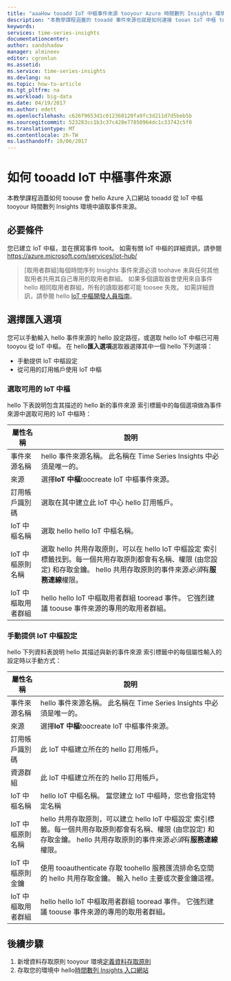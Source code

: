 ```yaml
---
title: "aaaHow tooadd IoT 中樞事件來源 tooyour Azure 時間數列 Insights 環境 |Microsoft 文件"
description: "本教學課程涵蓋的 tooadd 事件來源也就是如何連接 tooan IoT 中樞 tooyour 時間數列 Insights 環境"
keywords: 
services: time-series-insights
documentationcenter: 
author: sandshadow
manager: almineev
editor: cgronlun
ms.assetid: 
ms.service: time-series-insights
ms.devlang: na
ms.topic: how-to-article
ms.tgt_pltfrm: na
ms.workload: big-data
ms.date: 04/19/2017
ms.author: edett
ms.openlocfilehash: c626f9653d1c012360120fa9fc3d211d7d5beb5b
ms.sourcegitcommit: 523283cc1b3c37c428e77850964dc1c33742c5f0
ms.translationtype: MT
ms.contentlocale: zh-TW
ms.lasthandoff: 10/06/2017
---
```

# <a name="how-tooadd-an-iot-hub-event-source"></a>如何 tooadd IoT 中樞事件來源

本教學課程涵蓋如何 toouse 會 hello Azure 入口網站 tooadd 從 IoT 中樞 tooyour 時間數列 Insights 環境中讀取事件來源。

## <a name="prerequisites"></a>必要條件

您已建立 IoT 中樞，並在撰寫事件 tooit。 如需有關 IoT 中樞的詳細資訊，請參閱 <https://azure.microsoft.com/services/iot-hub/>

> [取用者群組]每個時間序列 Insights 事件來源必須 toohave 未與任何其他取用者共用其自己專用的取用者群組。 如果多個讀取器會使用來自事件 hello 相同取用者群組，所有的讀取器都可能 toosee 失敗。 如需詳細資訊，請參閱 hello [IoT 中樞開發人員指南](../iot-hub/iot-hub-devguide.md)。

## <a name="choose-an-import-option"></a>選擇匯入選項

您可以手動輸入 hello 事件來源的 hello 設定路徑，或選取 hello IoT 中樞已可用 tooyou 從 IoT 中樞。
在 hello**匯入選項**選取器選擇其中一個 hello 下列選項：

* 手動提供 IoT 中樞設定
* 從可用的訂用帳戶使用 IoT 中樞

### <a name="select-an-available-iot-hub"></a>選取可用的 IoT 中樞

hello 下表說明包含其描述的 hello 新的事件來源 索引標籤中的每個選項做為事件來源中選取可用的 IoT 中樞時：

| 屬性名稱 | 說明 |
| --- | --- |
| 事件來源名稱 | hello 事件來源名稱。 此名稱在 Time Series Insights 中必須是唯一的。
| 來源 | 選擇**IoT 中樞**toocreate IoT 中樞事件來源。
| 訂用帳戶識別碼 | 選取在其中建立此 IoT 中心 hello 訂用帳戶。
| IoT 中樞名稱 | 選取 hello hello IoT 中樞名稱。
| IoT 中樞原則名稱 | 選取 hello 共用存取原則，可以在 hello IoT 中樞設定 索引標籤找到。每一個共用存取原則都會有名稱、權限 (由您設定) 和存取金鑰。 hello 共用存取原則的事件來源*必須*有**服務連線**權限。
| IoT 中樞取用者群組 | hello hello IoT 中樞取用者群組 tooread 事件。 它強烈建議 toouse 事件來源的專用的取用者群組。

### <a name="provide-iot-hub-settings-manually"></a>手動提供 IoT 中樞設定

hello 下列資料表說明 hello 其描述與新的事件來源 索引標籤中的每個屬性輸入的設定時以手動方式：

| 屬性名稱 | 說明 |
| --- | --- |
| 事件來源名稱 | hello 事件來源名稱。 此名稱在 Time Series Insights 中必須是唯一的。
| 來源 | 選擇**IoT 中樞**toocreate IoT 中樞事件來源。
| 訂用帳戶識別碼 | 此 IoT 中樞建立所在的 hello 訂用帳戶。
| 資源群組 | 此 IoT 中樞建立所在的 hello 訂用帳戶。
| IoT 中樞名稱 | hello IoT 中樞名稱。 當您建立 IoT 中樞時，您也會指定特定名稱
| IoT 中樞原則名稱 | hello 共用存取原則，可以建立 hello IoT 中樞設定 索引標籤。每一個共用存取原則都會有名稱、權限 (由您設定) 和存取金鑰。 hello 共用存取原則的事件來源*必須*有**服務連線**權限。
| IoT 中樞原則金鑰 | 使用 tooauthenticate 存取 toohello 服務匯流排命名空間的 hello 共用存取金鑰。 輸入 hello 主要或次要金鑰這裡。
| IoT 中樞取用者群組 | hello hello IoT 中樞取用者群組 tooread 事件。 它強烈建議 toouse 事件來源的專用的取用者群組。

## <a name="next-steps"></a>後續步驟

1. 新增資料存取原則 tooyour 環境[定義資料存取原則](time-series-insights-data-access.md)
1. 存取您的環境中 hello[時間數列 Insights 入口網站](https://insights.timeseries.azure.com)
